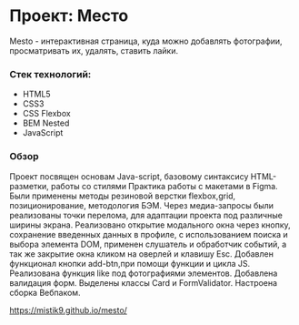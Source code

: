 # Проект: Место

Mesto - интерактивная страница, куда можно добавлять фотографии, просматривать их,  удалять,  ставить лайки.

### Стек технологий:

- HTML5
- CSS3 
- CSS Flexbox 
- BEM Nested 
- JavaScript

### Обзор

Проект посвящен основам Java-script, базовому синтаксису HTML-разметки, работы со стилями Практика работы с макетами в Figma.
Были применены методы резиновой верстки flexbox,grid, позиционирование, методология БЭМ.
Через медиа-запросы были реализованы точки перелома, для адаптации проекта под различные ширины экрана.
Реализовано открытие модального окна через кнопку, сохранение введенных данных в профиле, с использованием поиска и выбора элемента DOM, применен слушатель и обработчик событий, а так же закрытие окна кликом на оверлей и клавишу Esc.
Добавлен функционал кнопки add-btn,при помощи функции и цикла JS.
Реализована функция like под фотографиями элементов.
Добавлена валидация форм.
Выделены классы Card и FormValidator.
Настроена сборка Вебпаком.

https://mistik9.github.io/mesto/
